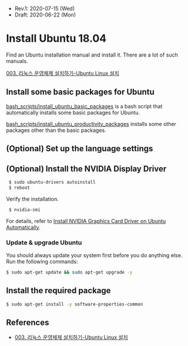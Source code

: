 * Rev.1: 2020-07-15 (Wed)
* Draft: 2020-06-22 (Mon)

# Install Ubuntu 18.04
Find an Ubuntu installation manual and install it. There are a lot of such manuals.

[003. 리눅스 운영체제 설치하기-Ubuntu Linux 설치](https://m.blog.naver.com/PostView.nhn?blogId=aimldl&logNo=221478627994&referrerCode=0&searchKeyword=linux)

## Install some basic packages for Ubuntu
[bash_scripts/install_ubuntu_basic_packages](./bash_scripts/install_ubuntu_basic_packages) is a bash script that automatically installs some basic packages for Ubuntu. 

[bash_scripts/install_ubuntu_productivity_packages](bash_scripts/install_ubuntu_productivity_packages) installs some other packages other than the basic packages.

## (Optional) Set up the language settings

## (Optional) Install the NVIDIA Display Driver

```bash
 $ sudo ubuntu-drivers autoinstall
 $ reboot
```

 Verify the installation.

```bash
 $ nvidia-smi
```

 For details, refer to [Install NVIDIA Graphics Card Driver on Ubuntu Automatically](../technical_skills/computing_environments/gpgpu/how_to/install_nvidia_graphics_card_driver_automatically.md).

### Update & upgrade Ubuntu

You should always update your system first before you do anything else. Run the following commands:

```bash
$ sudo apt-get update && sudo apt-get upgrade -y
```

## Install the required package

```bash
$ sudo apt-get install -y software-properties-common
```

## References
* [003. 리눅스 운영체제 설치하기-Ubuntu Linux 설치](https://m.blog.naver.com/PostView.nhn?blogId=aimldl&logNo=221478627994&referrerCode=0&searchKeyword=linux)
